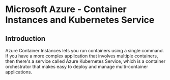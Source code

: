 # Microsoft Azure - Container Instances and Kubernetes Service

## Introduction

Azure Container Instances lets you run containers using a single command. If you have a more complex application that involves multiple containers, then there's a service called Azure Kubernetes Service, which is a container orchestrator that makes easy to deploy and manage multi-container applications.